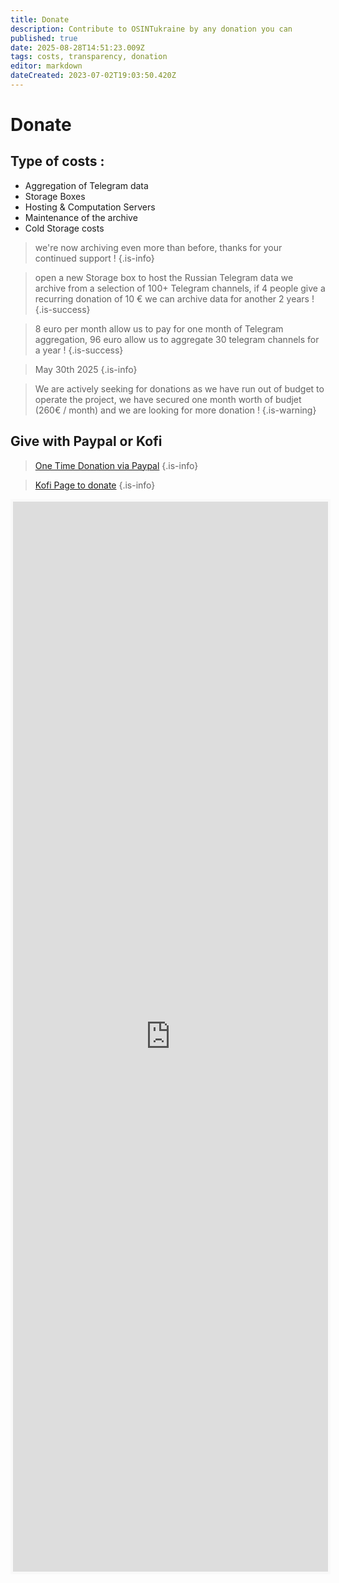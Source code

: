 ```yaml
---
title: Donate
description: Contribute to OSINTukraine by any donation you can
published: true
date: 2025-08-28T14:51:23.009Z
tags: costs, transparency, donation
editor: markdown
dateCreated: 2023-07-02T19:03:50.420Z
---
```


# Donate

## Type of costs : 

- Aggregation of Telegram data
- Storage Boxes
- Hosting & Computation Servers
- Maintenance of the archive
- Cold Storage costs

> we're now archiving even more than before, thanks for your continued support !
{.is-info}

> open a new Storage box to host the Russian Telegram data we archive from a selection of 100+ Telegram channels, if 4 people give a recurring donation of 10 € we can archive data for another 2 years !
{.is-success}


> 8 euro per month allow us to pay for one month of Telegram aggregation, 96 euro allow us to aggregate 30 telegram channels for a year !
{.is-success}

> May 30th 2025
{.is-info}

> We are actively seeking for donations as we have run out of budget to operate the project, we have secured one month worth of budjet (260€ / month) and we are looking for more donation !
{.is-warning}


## Give with Paypal or Kofi

> [One Time Donation via Paypal](https://www.paypal.com/paypalme/osintukraine) 
{.is-info}

> [Kofi Page to donate](https://ko-fi.com/cyberbenb)
{.is-info}

<iframe id='kofiframe' src='https://ko-fi.com/cyberbenb/?hidefeed=false&widget=true&embed=true&preview=true' style='border:none;width:100%;padding:4px;background:#f9f9f9;' height='1712' title='cyberbenb'></iframe>
